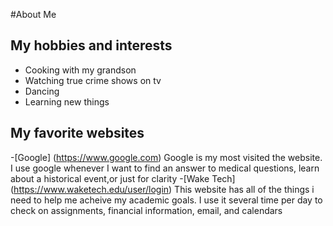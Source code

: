 #About Me
 ## My hobbies and interests
 - Cooking with my grandson
 - Watching true crime shows on tv
 - Dancing
 - Learning new things
## My favorite websites
 -[Google] (https://www.google.com)  Google is my most visited the website.  I use google whenever I want to find an answer to medical questions, learn about a historical event,or just for clarity
 -[Wake Tech] (https://www.waketech.edu/user/login)  This website has all of the things i need to help me acheive my academic goals.  I use it several time per day to check on assignments, financial information, email, and calendars




